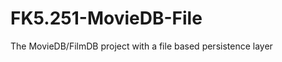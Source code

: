 FK5.251-MovieDB-File
====================

The MovieDB/FilmDB project with a file based persistence layer
